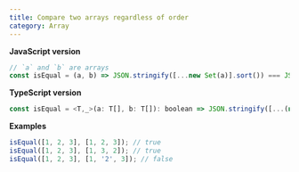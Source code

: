 ```yaml
---
title: Compare two arrays regardless of order
category: Array
---
```


**JavaScript version**

```js
// `a` and `b` are arrays
const isEqual = (a, b) => JSON.stringify([...new Set(a)].sort()) === JSON.stringify([...new Set(b)].sort());
```

**TypeScript version**

```js
const isEqual = <T,_>(a: T[], b: T[]): boolean => JSON.stringify([...(new Set(a))].sort()) === JSON.stringify([...(new Set(b))].sort());
```

**Examples**

```js
isEqual([1, 2, 3], [1, 2, 3]); // true
isEqual([1, 2, 3], [1, 3, 2]); // true
isEqual([1, 2, 3], [1, '2', 3]); // false
```
